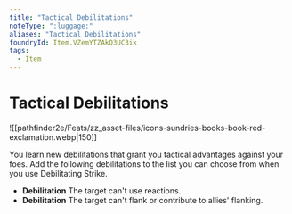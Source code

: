 ```yaml
---
title: "Tactical Debilitations"
noteType: ":luggage:"
aliases: "Tactical Debilitations"
foundryId: Item.VZemYTZAkQ3UC3ik
tags:
  - Item
---
```


# Tactical Debilitations
![[pathfinder2e/Feats/zz_asset-files/icons-sundries-books-book-red-exclamation.webp|150]]

You learn new debilitations that grant you tactical advantages against your foes. Add the following debilitations to the list you can choose from when you use Debilitating Strike.

*   **Debilitation** The target can't use reactions.
*   **Debilitation** The target can't flank or contribute to allies' flanking. 
